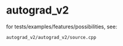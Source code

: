 # autograd_v2

for tests/examples/features/possibilities, see:     

`autograd_v2/autograd_v2/source.cpp`
